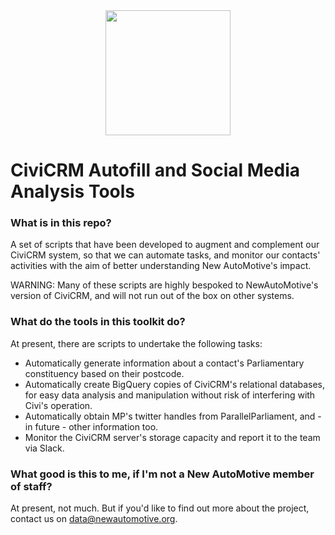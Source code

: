 <div align = 'center'>
    <img src="/home/ben/crm_autofill/crm_autofill/assets/logo.png" width="200"><br>
</div>


# CiviCRM Autofill and Social Media Analysis Tools

### What is in this repo?
A set of scripts that have been developed to augment and complement our CiviCRM system, so that we can automate tasks, and monitor our contacts' activities with the aim of better understanding New AutoMotive's impact.

WARNING: Many of these scripts are highly bespoked to NewAutoMotive's version of CiviCRM, and will not run out of the box on other systems. 

### What do the tools in this toolkit do?
At present, there are scripts to undertake the following tasks:
- Automatically generate information about a contact's Parliamentary constituency based on their postcode. 
- Automatically create BigQuery copies of CiviCRM's relational databases, for easy data analysis and manipulation without risk of interfering with Civi's operation. 
- Automatically obtain MP's twitter handles from ParallelParliament, and - in future - other information too. 
- Monitor the CiviCRM server's storage capacity and report it to the team via Slack. 

### What good is this to me, if I'm not a New AutoMotive member of staff?
At present, not much. But if you'd like to find out more about the project, contact us on data@newautomotive.org.